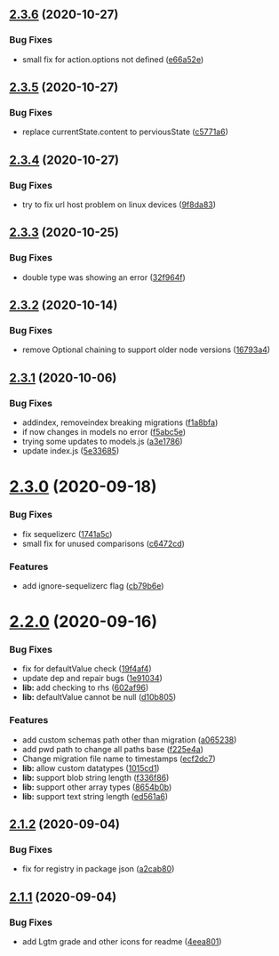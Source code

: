 ## [2.3.6](https://github.com/mrvmv/sequelize-mig/compare/v2.3.5...v2.3.6) (2020-10-27)


### Bug Fixes

* small fix for action.options not defined ([e66a52e](https://github.com/mrvmv/sequelize-mig/commit/e66a52e28c68b93aa15d20192c733978112d62bc))

## [2.3.5](https://github.com/mrvmv/sequelize-mig/compare/v2.3.4...v2.3.5) (2020-10-27)


### Bug Fixes

* replace currentState.content to perviousState ([c5771a6](https://github.com/mrvmv/sequelize-mig/commit/c5771a61dc4f8193327e1457b08acf75dedf953d))

## [2.3.4](https://github.com/mrvmv/sequelize-mig/compare/v2.3.3...v2.3.4) (2020-10-27)


### Bug Fixes

* try to fix url host problem on linux devices ([9f8da83](https://github.com/mrvmv/sequelize-mig/commit/9f8da830940c37a7fed71d76688530a5d96a4435))

## [2.3.3](https://github.com/mrvmv/sequelize-mig/compare/v2.3.2...v2.3.3) (2020-10-25)


### Bug Fixes

* double type was showing an error ([32f964f](https://github.com/mrvmv/sequelize-mig/commit/32f964fc84a3dcf609ba8a0785c533d24aaae82e))

## [2.3.2](https://github.com/mrvmv/sequelize-mig/compare/v2.3.1...v2.3.2) (2020-10-14)


### Bug Fixes

* remove Optional chaining to support older node versions ([16793a4](https://github.com/mrvmv/sequelize-mig/commit/16793a497a952ca5fe4f40752d09880259db20af))

## [2.3.1](https://github.com/mrvmv/sequelize-mig/compare/v2.3.0...v2.3.1) (2020-10-06)


### Bug Fixes

* addindex, removeindex breaking migrations ([f1a8bfa](https://github.com/mrvmv/sequelize-mig/commit/f1a8bfad2285acbccc48491b1190e6b293d0efbc))
* if now changes in models no error ([f5abc5e](https://github.com/mrvmv/sequelize-mig/commit/f5abc5e9fe712f8b65732894e29e1d9315000259))
* trying some updates to models.js ([a3e1786](https://github.com/mrvmv/sequelize-mig/commit/a3e1786829fa0861bcd092799b67c10cc8337c5b))
* update index.js ([5e33685](https://github.com/mrvmv/sequelize-mig/commit/5e3368517b895ac7dc358ff2c7dfd0e7a128e8cd))

# [2.3.0](https://github.com/mrvmv/sequelize-mig/compare/v2.2.0...v2.3.0) (2020-09-18)


### Bug Fixes

* fix sequelizerc ([1741a5c](https://github.com/mrvmv/sequelize-mig/commit/1741a5cf3cd7b0d28aeb42c0c0eb8775e9141d8a))
* small fix for unused comparisons ([c6472cd](https://github.com/mrvmv/sequelize-mig/commit/c6472cd14818d8ed5c4704dd3af2d84afe50fe3e))


### Features

* add ignore-sequelizerc flag ([cb79b6e](https://github.com/mrvmv/sequelize-mig/commit/cb79b6ea0de3ca11165742fec2e136c2d8c62efb))

# [2.2.0](https://github.com/mrvmv/sequelize-mig/compare/v2.1.2...v2.2.0) (2020-09-16)


### Bug Fixes

* fix for defaultValue check ([19f4af4](https://github.com/mrvmv/sequelize-mig/commit/19f4af4ca791019216edccf259e0a318c72aae71))
* update dep and repair bugs ([1e91034](https://github.com/mrvmv/sequelize-mig/commit/1e91034ece94067af552176249ed62c838e145d5))
* **lib:** add checking to rhs ([602af96](https://github.com/mrvmv/sequelize-mig/commit/602af962860140536fe99e2754fcde1fc386654c))
* **lib:** defaultValue cannot be null ([d10b805](https://github.com/mrvmv/sequelize-mig/commit/d10b80545bd1c4a6f786bf51668c437cc306057a))


### Features

* add custom schemas path other than migration ([a065238](https://github.com/mrvmv/sequelize-mig/commit/a0652383f1a17425f97a2071183a1431b2144e2a))
* add pwd path to change all paths base ([f225e4a](https://github.com/mrvmv/sequelize-mig/commit/f225e4a1eb5a6d930c5a5ce07366ca707619e486))
* Change migration file name to timestamps ([ecf2dc7](https://github.com/mrvmv/sequelize-mig/commit/ecf2dc7214528686e163f4c07a3cb6cdf4cd1f6c))
* **lib:** allow custom datatypes ([1015cd1](https://github.com/mrvmv/sequelize-mig/commit/1015cd1f9eda5602266f0ff03339e195692f0d23))
* **lib:** support blob string length ([f336f86](https://github.com/mrvmv/sequelize-mig/commit/f336f86638efeb50e98586243aa010344e8d441d))
* **lib:** support other array types ([8654b0b](https://github.com/mrvmv/sequelize-mig/commit/8654b0bd1c3501b8d089bf6f716e781051bd794f))
* **lib:** support text string length ([ed561a6](https://github.com/mrvmv/sequelize-mig/commit/ed561a60ebff32ef2a6e02fcdb0bce65944bca0f))

## [2.1.2](https://github.com/mrvmv/sequelize-mig/compare/v2.1.1...v2.1.2) (2020-09-04)


### Bug Fixes

* fix for registry in package json ([a2cab80](https://github.com/mrvmv/sequelize-mig/commit/a2cab80bd2fcc43f9f2254d23812a918a0007a0d))

## [2.1.1](https://github.com/mrvmv/sequelize-mig/compare/v2.1.0...v2.1.1) (2020-09-04)


### Bug Fixes

* add Lgtm grade and other icons for readme ([4eea801](https://github.com/mrvmv/sequelize-mig/commit/4eea801ef8c589b8201c10331aa19b71c2ad64e7))
